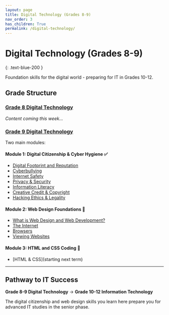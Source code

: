 ```yaml
---
layout: page
title: Digital Technology (Grades 8-9)
nav_order: 3
has_children: True
permalink: /digital-technology/
---
```


# Digital Technology (Grades 8-9)
{: .text-blue-200 }

Foundation skills for the digital world - preparing for IT in Grades 10-12.

## Grade Structure

### **[Grade 8 Digital Technology](./grade8)** 
*Content coming this week...*

### **[Grade 9 Digital Technology](./grade9)** 
Two main modules:

#### Module 1: Digital Citizenship & Cyber Hygiene ✅
- [Digital Footprint and Reputation](./grade9/digital-citizenship/digital-footprint)
- [Cyberbullying](./grade9/digital-citizenship/cyberbullying)  
- [Internet Safety](./grade9/digital-citizenship/internet-safety)
- [Privacy & Security](./grade9/digital-citizenship/privacy-security)
- [Information Literacy](./grade9/digital-citizenship/information-literacy)
- [Creative Credit & Copyright](./grade9/digital-citizenship/creative-credit-copyright)
- [Hacking Ethics & Legality](./grade9/digital-citizenship/hacking-ethics)

#### Module 2: Web Design Foundations 🔄
- [What is Web Design and Web Development?](./grade9/web-design/web-design-development)
- [The Internet](./grade9/web-design/the-internet)
- [Browsers](./grade9/web-design/browsers)
- [Viewing Websites](./grade9/web-design/viewing-websites)


#### Module 3: HTML and CSS Coding 🔄
- [HTML & CSS](starting next term)
---

## Pathway to IT Success

**Grade 8-9 Digital Technology** → **Grade 10-12 Information Technology**

The digital citizenship and web design skills you learn here prepare you for advanced IT studies in the senior phase.